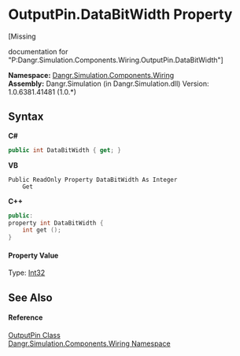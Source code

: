 # OutputPin.DataBitWidth Property 
 

\[Missing <summary> documentation for "P:Dangr.Simulation.Components.Wiring.OutputPin.DataBitWidth"\]

**Namespace:**&nbsp;<a href="N_Dangr_Simulation_Components_Wiring">Dangr.Simulation.Components.Wiring</a><br />**Assembly:**&nbsp;Dangr.Simulation (in Dangr.Simulation.dll) Version: 1.0.6381.41481 (1.0.*)

## Syntax

**C#**<br />
``` C#
public int DataBitWidth { get; }
```

**VB**<br />
``` VB
Public ReadOnly Property DataBitWidth As Integer
	Get
```

**C++**<br />
``` C++
public:
property int DataBitWidth {
	int get ();
}
```


#### Property Value
Type: <a href="http://msdn2.microsoft.com/en-us/library/td2s409d" target="_blank">Int32</a>

## See Also


#### Reference
<a href="T_Dangr_Simulation_Components_Wiring_OutputPin">OutputPin Class</a><br /><a href="N_Dangr_Simulation_Components_Wiring">Dangr.Simulation.Components.Wiring Namespace</a><br />
